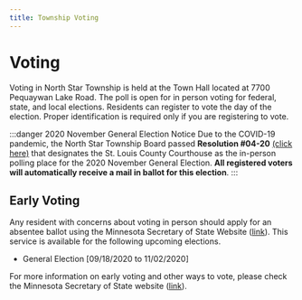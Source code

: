 ```yaml
---
title: Township Voting
---
```


# Voting
Voting in North Star Township is held at the Town Hall located at 7700 Pequaywan Lake Road. The poll is open for in person voting for federal, state, and local elections. Residents can register to vote the day of the election. Proper identification is required only if you are registering to vote. 

:::danger 2020 November General Election Notice
Due to the COVID-19 pandemic, the North Star Township Board passed **Resolution #04-20** [(click here)](/township/resolutions/resolution-04-20.md) that designates the St. Louis County Courthouse as the in-person polling place for the 2020 November General Election.  **All registered voters will automatically receive a mail in ballot for this election**.
:::

Early Voting
------------
Any resident with concerns about voting in person should apply for an absentee
ballot using the Minnesota Secretary of State Website ([link](https://mnvotes.sos.state.mn.us/ABRegistration/ABRegistrationStep1.aspx)). This service is available for the following upcoming elections.

- General Election [09/18/2020 to 11/02/2020]

For more information on early voting and other ways to vote, please check the Minnesota Secretary of State website ([link](https://www.sos.state.mn.us/elections-voting/other-ways-to-vote/)).
